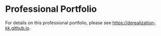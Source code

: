 # Professional Portfolio

For details on this professional portfolio, please see https://derealization-kk.github.io.
